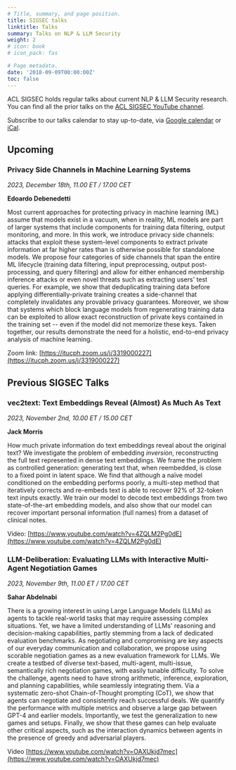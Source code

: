 ```yaml
---
# Title, summary, and page position.
title: SIGSEC talks
linktitle: Talks
summary: Talks on NLP & LLM Security
weight: 2
# icon: book
# icon_pack: fas

# Page metadata.
date: '2018-09-09T00:00:00Z'
toc: false
---
```


ACL SIGSEC holds regular talks about current NLP & LLM Security research. You can find all the prior talks on the [ACL SIGSEC YouTube channel](https://www.youtube.com/@ACLSIGSEC).

Subscribe to our talks calendar to stay up-to-date, via [Google calendar](https://calendar.google.com/calendar/u/0?cid=NjJiZDUyOWUxOTU1NWUyNmM0NTIzOWNjMDE3OTg3ZTc5ZmIyMjA1MzVjNDI3MTI3NzgzODI4NTVkMGQzNmNkZEBncm91cC5jYWxlbmRhci5nb29nbGUuY29t) or [iCal](https://calendar.google.com/calendar/ical/62bd529e19555e26c45239cc017987e79fb220535c42712778382855d0d36cdd%40group.calendar.google.com/public/basic.ics).




## Upcoming

### Privacy Side Channels in Machine Learning Systems

*2023, December 18th, 11.00 ET / 17.00 CET*

**Edoardo Debenedetti**

Most current approaches for protecting privacy in machine learning (ML) assume that models exist in a vacuum, when in reality, ML models are part of larger systems that include components for training data filtering, output monitoring, and more. In this work, we introduce privacy side channels: attacks that exploit these system-level components to extract private information at far higher rates than is otherwise possible for standalone models. We propose four categories of side channels that span the entire ML lifecycle (training data filtering, input preprocessing, output post-processing, and query filtering) and allow for either enhanced membership inference attacks or even novel threats such as extracting users' test queries. For example, we show that deduplicating training data before applying differentially-private training creates a side-channel that completely invalidates any provable privacy guarantees. Moreover, we show that systems which block language models from regenerating training data can be exploited to allow exact reconstruction of private keys contained in the training set -- even if the model did not memorize these keys. Taken together, our results demonstrate the need for a holistic, end-to-end privacy analysis of machine learning.

Zoom link: [https://itucph.zoom.us/j/3319000227](https://itucph.zoom.us/j/3319000227)


## Previous SIGSEC Talks

### vec2text: Text Embeddings Reveal (Almost) As Much As Text

*2023, November 2nd, 10.00 ET / 15.00 CET*

**Jack Morris**

How much private information do text embeddings reveal about the original text? We investigate the problem of embedding *inversion*, reconstructing the full text represented in dense text embeddings. We frame the problem as controlled generation: generating text that, when reembedded, is close to a fixed point in latent space. We find that although a naïve model conditioned on the embedding performs poorly, a multi-step method that iteratively corrects and re-embeds text is able to recover 92% of 32-token text inputs exactly. We train our model to decode text embeddings from two state-of-the-art embedding models, and also show that our model can recover important personal information (full names) from a dataset of clinical notes.

Video: [https://www.youtube.com/watch?v=4ZQLM2Pg0dE](https://www.youtube.com/watch?v=4ZQLM2Pg0dE)


### LLM-Deliberation: Evaluating LLMs with Interactive Multi-Agent Negotiation Games

*2023, November 9th, 11.00 ET / 17.00 CET*

**Sahar Abdelnabi**

There is a growing interest in using Large Language Models (LLMs) as agents to tackle real-world tasks that may require assessing complex situations. Yet, we have a limited understanding of LLMs' reasoning and decision-making capabilities, partly stemming from a lack of dedicated evaluation benchmarks. As negotiating and compromising are key aspects of our everyday communication and collaboration, we propose using scorable negotiation games as a new evaluation framework for LLMs. We create a testbed of diverse text-based, multi-agent, multi-issue, semantically rich negotiation games, with easily tunable difficulty. To solve the challenge, agents need to have strong arithmetic, inference, exploration, and planning capabilities, while seamlessly integrating them. Via a systematic zero-shot Chain-of-Thought prompting (CoT), we show that agents can negotiate and consistently reach successful deals. We quantify the performance with multiple metrics and observe a large gap between GPT-4 and earlier models. Importantly, we test the generalization to new games and setups. Finally, we show that these games can help evaluate other critical aspects, such as the interaction dynamics between agents in the presence of greedy and adversarial players.

Video [https://www.youtube.com/watch?v=OAXUkjd7mec](https://www.youtube.com/watch?v=OAXUkjd7mec)


